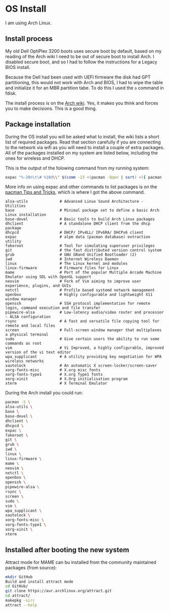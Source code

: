 # OS Install

I am using Arch Linux.

## Install process

My old Dell OptiPlex 3200 boots uses secure boot by default, based on my reading of the Arch wiki I need to be out
of secure boot to install Arch. I disabled secure boot, and so I had to follow the instructions for a Legacy BIOS install.

Because the Dell had been used with UEFI firmware the disk had GPT partitioning, this would not work with Arch and BIOS, I had to wipe the table and initialize it for an MBR partition tabe. To do this I used the `o` command in fdisk.

The install process is on the [Arch wiki](https://wiki.archlinux.org/title/Installation_guide). Yes, it makes you think and forces you to make decisions. This is a good thing.

## Package installation

During the OS install you will be asked what to install, the wiki lists a short list of required packages. Read that section carefully if you are connecting to the network via wifi as you will need to install a couple of extra packages. All of the packages installed on my system are listed below, including the ones for wireless and DHCP.

This is the output of the folowing command from my running system:
```bash
expac "%-20n\t\# %10d\\" $(comm -23 <(pacman -Qqen | sort) <({ pacman -Qqg xorg; expac -l '\n' '%E' base; } | sort -u))
```

More info on using expac and other commands to list packages is on the [pacman Tips and Tricks](https://wiki.archlinux.org/title/Pacman/Tips_and_tricks), which is where I got the above command.

```
alsa-utils          	# Advanced Linux Sound Architecture - Utilities
base                	# Minimal package set to define a basic Arch Linux installation
base-devel          	# Basic tools to build Arch Linux packages
dhclient            	# A standalone DHCP client from the dhcp package
dhcpcd              	# DHCP/ IPv4LL/ IPv6RA/ DHCPv6 client
expac               	# alpm data (pacman database) extraction utility
fakeroot            	# Tool for simulating superuser privileges
git                 	# the fast distributed version control system
grub                	# GNU GRand Unified Bootloader (2)
iwd                 	# Internet Wireless Daemon
linux               	# The Linux kernel and modules
linux-firmware      	# Firmware files for Linux
mame                	# Port of the popular Multiple Arcade Machine Emulator using SDL with OpenGL support
neovim              	# Fork of Vim aiming to improve user experience, plugins, and GUIs
netctl              	# Profile based systemd network management
openbox             	# Highly configurable and lightweight X11 window manager
openssh             	# SSH protocol implementation for remote login, command execution and file transfer
pipewire-alsa       	# Low-latency audio/video router and processor - ALSA configuration
rsync               	# A fast and versatile file copying tool for remote and local files
screen              	# Full-screen window manager that multiplexes a physical terminal
sudo                	# Give certain users the ability to run some commands as root
vim                 	# Vi Improved, a highly configurable, improved version of the vi text editor
wpa_supplicant      	# A utility providing key negotiation for WPA wireless networks
xautolock           	# An automatic X screen-locker/screen-saver
xorg-fonts-misc     	# X.org misc fonts
xorg-fonts-type1    	# X.org Type1 fonts
xorg-xinit          	# X.Org initialisation program
xterm               	# X Terminal Emulator
```

During the Arch install you could run:

```bash
pacman -S \
alsa-utils \
base \
base-devel \
dhclient \
dhcpcd \
expac \
fakeroot \
git \
grub \
iwd \
linux \
linux-firmware \
mame \
neovim \
netctl \
openbox \
openssh \
pipewire-alsa \
rsync \
screen \
sudo \
vim \
wpa_supplicant \
xautolock \
xorg-fonts-misc \
xorg-fonts-type1 \
xorg-xinit \
xterm
```

## Installed after booting the new system

Attract mode for MAME can bu installed from the community maintained packages (from source):

```bash
mkdir GitHub
Build and install attract mode
cd GitHub/
git clone https://aur.archlinux.org/attract.git
cd attract/
makepkg -sirc
attract --help
```
